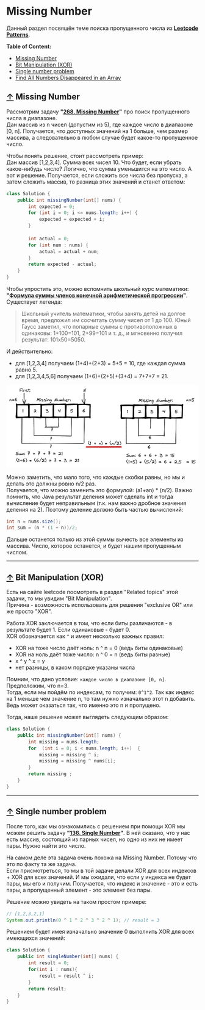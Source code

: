 # <a id="home"></a> Missing Number

Данный раздел посвящён теме поиска пропущенного числа из **[Leetcode Patterns](https://seanprashad.com/leetcode-patterns/)**.

**Table of Content:**
- [Missing Number](#missing)
- [Bit Manipulation (XOR)](#bit)
- [Single number problem](#single)
- [Find All Numbers Disappeared in an Array](#all)


## [↑](#home) <a id="missing"></a> Missing Number
Рассмотрим задачу **"[268. Missing Number](https://leetcode.com/problems/missing-number/)"** про поиск пропущенного числа в диапазоне.\
Дан массив из n чисел (допустим из 5), где каждое число в диапазоне [0, n]. Получается, что доступных значений на 1 больше, чем размер массива, а следовательно в любом случае будет какое-то пропущенное число.

Чтобы понять решение, стоит рассмотреть пример:\
Дан массив [1,2,3,4]. Сумма всех чисел 10. Что будет, если убрать какое-нибудь число? Логично, что сумма уменьшится на это число. А вот и решение. Получается, если сложить все числа без пропуска, а затем сложить массив, то разница этих значений и станет ответом:
```java
class Solution {
    public int missingNumber(int[] nums) {
        int expected = 0;
        for (int i = 0; i <= nums.length; i++) {
            expected = expected + i;
        }
        
        int actual = 0;
        for (int num : nums) {
            actual = actual + num;
        }
        return expected - actual; 
    }
}
```

Чтобы упростить это, можно вспомнить школьный курс математики: **"[Формула суммы членов конечной арифметической прогрессии](https://interneturok.ru/lesson/algebra/9-klass/progressii/formula-summy-chlenov-konechnoy-arifmeticheskoy-progressii)"**. Существует легенда:
> Школьный учитель математики, чтобы занять детей на долгое время, предложил им сосчитать сумму чисел от 1 до 100. Юный Гаусс заметил, что попарные суммы с противоположных в одинаковы: 1+100=101, 2+99=101 и т. д., и мгновенно получил результат: 101x50=5050.

И действительно:
- для [1,2,3,4] получаем (1+4)+(2+3) = 5+5 = 10, где каждая сумма равно 5.
- для [1,2,3,4,5,6] получаем (1+6)+(2+5)+(3+4) = 7+7+7 = 21.

![](../img/MissingNumber.png)

Можно заметить, что мало того, что каждые скобки равны, но мы и делать это должны ровно n/2 раз.\
Получается, что можно заменить это формулой: (a1+an) * (n/2). Важно помнить, что Java результат деления может сделать int и тогда вычисление будет неправильным (т.к. нам важно дробное значения деления на 2). Поэтому деление должно быть частью вычислений:
```java
int n = nums.size();
int sum = (n * (1 + n))/2;
```
Дальше останется только из этой суммы вычесть все элементы из массива. Число, которое останется, и будет нашим пропущенным числом.

----

## [↑](#home) <a id="bit"></a> Bit Manipulation (XOR)
Есть на сайте leetcode посмотреть в раздел "Related topics" этой задачи, то мы увидим "Bit Manipulation".\
Причина - возможность использовать для решения "exclusive OR" или же просто "XOR".

Работа XOR заключается в том, что если биты различаются - в результате будет 1. Если одинаковые - будет 0.\
XOR обозначается как ``^`` и имеет несколько важных правил:
- XOR на тоже число даёт ноль: n ^ n = 0 (ведь биты одинаковые)
- XOR на ноль даёт тоже число: n ^ 0 = n (ведь биты разные)
- x ^ y ^ x = y
- нет разницы, в каком порядке указаны числа

Помним, что дано условие: ``каждое число в диапазоне [0, n]``.\
Предположим, что n=3.\
Тогда, если мы пойдём по индексам, то получим: ``0^1^2``. Так как индекс на 1 меньше чем значение n, то там нужно изначально этот n добавить. Ведь может оказаться так, что именно это n и пропущено.

Тогда, наше решение может выглядеть следующим образом:
```java
class Solution {
    public int missingNumber(int[] nums) {
        int missing = nums.length; 
        for  (int i = 0; i < nums.length; i++)  { 
            missing = missing ^ i;
            missing = missing ^ nums[i];
        } 
        return missing ; 
    }
}
```

----

## [↑](#home) <a id="single"></a> Single number problem
После того, как мы ознакомились c решением при помощи XOR мы можем решить задачу **"[136. Single Number](https://leetcode.com/problems/single-number/)"**. В ней сказано, что у нас есть массив, состоящий из парных чисел, но одно из них не имеет пары. Нужно найти это число.

На самом деле эта задача очень похожа на Missing Number. Потому что это по факту та же задача.\
Если присмотреться, то мы в той задаче делали XOR для всех индексов + XOR для всех значений. И мы ожидали, что если у индекса не будет пары, мы его и получим. Получается, что индекс и значение - это и есть пары, а пропущенный элемент - это элемент без пары. 

Решение можно увидеть на таком простом примере:
```java
// [1,2,3,2,1]
System.out.println(0 ^ 1 ^ 2 ^ 3 ^ 2 ^ 1); // result = 3
```

Решением будет имея изначально значение 0 выполнить XOR для всех имеющихся значений:
```java
class Solution {
    public int singleNumber(int[] nums) {
        int result = 0;
        for(int i : nums){
            result = result ^ i;
        }
        return result;
    }
}
```

